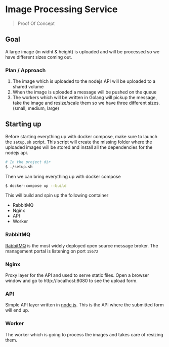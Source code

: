 
# Image Processing Service
> Proof Of Concept

## Goal
A large image (in widht & height) is uploaded and will be processed so we have different sizes coming out. 

### Plan / Approach
1. The image which is uploaded to the nodejs API will be uploaded to a shared volume
2. When the image is uploaded a message will be pushed on the queue
3. The workers which will be written in Golang will pickup the message, take the image and resize/scale them so we have three different sizes. (small, medium, large)

## Starting up
Before starting everything up with docker compose, make sure to launch the `setup.sh` script. This script will create the missing folder where the uploaded images will be stored and install all the dependencies for the nodejs api.

```bash
# In the project dir
$ ./setup.sh
```

Then we can bring everything up with docker compose
```bash
$ docker-compose up --build
```

This will build and spin up the following container
- RabbitMQ
- Nginx
- API
- Worker

### RabbitMQ
[RabbitMQ](https://www.rabbitmq.com/) is the most widely deployed open source message broker. The management portal is listening on port `15672`

### Nginx
Proxy layer for the API and used to serve static files. Open a browser window and go to http://localhost:8080 to see the upload form.

### API
Simple API layer written in [node.js](https://nodejs.org/en/). This is the API where the submitted form will end up.

### Worker
The worker which is going to process the images and takes care of resizing them. 

